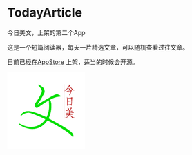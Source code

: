 # TodayArticle
今日美文，上架的第二个App

这是一个短篇阅读器，每天一片精选文章，可以随机查看过往文章。

目前已经在[AppStore](https://itunes.apple.com/us/app/jin-ri-mei-wen-lei-mei-ri/id972558048) 上架，适当的时候会开源。

![](https://github.com/linyc/TodayArticle/raw/master/show.png)
